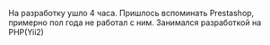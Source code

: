 На разработку ушло 4 часа. 
Пришлось вспоминать Prestashop, примерно пол года не работал с ним. Занимался разработкой на PHP(Yii2)